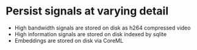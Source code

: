 #  Persist signals at varying detail

- High bandwidth signals are stored on disk as h264 compressed video
- High information signals are stored on disk indexed by sqlite
- Embeddings are stored on disk via CoreML
 
